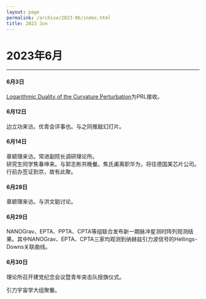```yaml
---
layout: page
permalink: /archive/2023-06/index.html
title: 2023 Jun
---
```


# 2023年6月

---

#### 6月3日

[Logarithmic Duality of the Curvature Perturbation](https://doi.org/10.1103/PhysRevLett.131.011002)为PRL接收。

#### 6月12日

边立功来访。优青会评事也。与之同推敲幻灯片。

#### 6月14日

章颖理来访。常进副院长调研理论所。<br>研究生同学焦春坤来。与郭志彬共晚餐。焦氏甫离职华为，将往德国某芯片公司。行前办签证到京，故有此聚。

#### 6月28日

章颖理来访。与洪文聪讨论。

#### 6月29日

NANOGrav、EPTA、PPTA、CPTA等组联合发布新一期脉冲星测时阵列观测结果。其中NANOGrav、EPTA、CPTA三家均观测到纳赫兹引力波信号的Hellings-Downs关联曲线。

#### 6月30日

理论所召开建党纪念会议暨青年突击队授旗仪式。

引力宇宙学大组聚餐。